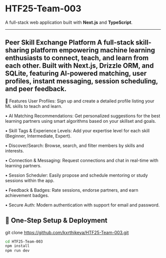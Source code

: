 # HTF25-Team-003

A full-stack web application built with **Next.js** and **TypeScript**.

---
<h2>Peer Skill Exchange Platform
A full-stack skill-sharing platform empowering machine learning enthusiasts to connect, teach, and learn from each other. Built with Next.js, Drizzle ORM, and SQLite, featuring AI-powered matching, user profiles, instant messaging, session scheduling, and peer feedback.</h2>

🚀 Features
User Profiles: Sign up and create a detailed profile listing your ML skills to teach and learn.

• AI Matching Recommendations: Get personalized suggestions for the best learning partners using smart algorithms based on your skillset and goals.

• Skill Tags & Experience Levels: Add your expertise level for each skill (Beginner, Intermediate, Expert).

• Discover/Search: Browse, search, and filter members by skills and interests.

• Connection & Messaging: Request connections and chat in real-time with learning partners.

• Session Scheduler: Easily propose and schedule mentoring or study sessions within the app.

• Feedback & Badges: Rate sessions, endorse partners, and earn achievement badges.

• Secure Auth: Modern authentication with support for email and password.

## 🚀 One-Step Setup & Deployment

git clone https://github.com/kxrthikeya/HTF25-Team-003.git
```bash
cd HTF25-Team-003
npm install
npm run dev
```



